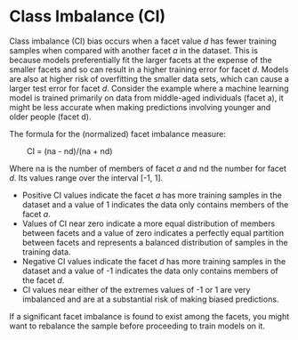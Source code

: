 # Class Imbalance \(CI\)<a name="clarify-bias-metric-class-imbalance"></a>

Class imbalance \(CI\) bias occurs when a facet value *d* has fewer training samples when compared with another facet *a* in the dataset\. This is because models preferentially fit the larger facets at the expense of the smaller facets and so can result in a higher training error for facet *d*\. Models are also at higher risk of overfitting the smaller data sets, which can cause a larger test error for facet *d*\. Consider the example where a machine learning model is trained primarily on data from middle\-aged individuals \(facet a\), it might be less accurate when making predictions involving younger and older people \(facet d\)\.

The formula for the \(normalized\) facet imbalance measure:

        CI = \(na \- nd\)/\(na \+ nd\)

Where na is the number of members of facet *a* and nd the number for facet *d*\. Its values range over the interval \[\-1, 1\]\. 
+ Positive CI values indicate the facet *a* has more training samples in the dataset and a value of 1 indicates the data only contains members of the facet *a*\.
+  Values of CI near zero indicate a more equal distribution of members between facets and a value of zero indicates a perfectly equal partition between facets and represents a balanced distribution of samples in the training data\.
+ Negative CI values indicate the facet *d* has more training samples in the dataset and a value of \-1 indicates the data only contains members of the facet *d*\.
+ CI values near either of the extremes values of \-1 or 1 are very imbalanced and are at a substantial risk of making biased predictions\.

If a significant facet imbalance is found to exist among the facets, you might want to rebalance the sample before proceeding to train models on it\.